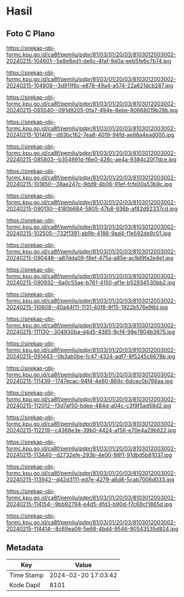 # Hasil

## Foto C Plano

https://sirekap-obj-formc.kpu.go.id/ca8f/pemilu/pdpr/81/03/01/20/03/8103012003002-20240215-104601--5e8e8ed1-de6c-4faf-9e0a-eeb5fe6c7b74.jpg

https://sirekap-obj-formc.kpu.go.id/ca8f/pemilu/pdpr/81/03/01/20/03/8103012003002-20240215-104808--3d911f6c-e878-49a4-a574-22a621dcb287.jpg

https://sirekap-obj-formc.kpu.go.id/ca8f/pemilu/pdpr/81/03/01/20/03/8103012003002-20240215-085540--091d9205-0fa7-494e-8ebe-80668019b28b.jpg

https://sirekap-obj-formc.kpu.go.id/ca8f/pemilu/pdpr/81/03/01/20/03/8103012003002-20240215-101406--d93bc162-7ea8-4019-94fd-ae88a4ead000.jpg

https://sirekap-obj-formc.kpu.go.id/ca8f/pemilu/pdpr/81/03/01/20/03/8103012003002-20240215-085803--b354991d-f6e0-426c-ae4a-9384c20f7dce.jpg

https://sirekap-obj-formc.kpu.go.id/ca8f/pemilu/pdpr/81/03/01/20/03/8103012003002-20240215-101850--38ae247c-9dd9-4b06-91ef-fcfe00a53b9c.jpg

https://sirekap-obj-formc.kpu.go.id/ca8f/pemilu/pdpr/81/03/01/20/03/8103012003002-20240215-090130--4180b664-5805-47b8-936b-af82d92337cd.jpg

https://sirekap-obj-formc.kpu.go.id/ca8f/pemilu/pdpr/81/03/01/20/03/8103012003002-20240215-102505--732f1391-ab9b-4188-9ad4-f1e592de9c01.jpg

https://sirekap-obj-formc.kpu.go.id/ca8f/pemilu/pdpr/81/03/01/20/03/8103012003002-20240215-090448--a87dda09-f8ef-475a-a85e-ac9d9fa2e4e1.jpg

https://sirekap-obj-formc.kpu.go.id/ca8f/pemilu/pdpr/81/03/01/20/03/8103012003002-20240215-090932--6a0c55ae-b761-4150-af1e-b52934530bb2.jpg

https://sirekap-obj-formc.kpu.go.id/ca8f/pemilu/pdpr/81/03/01/20/03/8103012003002-20240215-110808--40a44f11-1131-40f8-8f15-1922b576e98d.jpg

https://sirekap-obj-formc.kpu.go.id/ca8f/pemilu/pdpr/81/03/01/20/03/8103012003002-20240215-111130--304930ba-d4d5-4385-8cf4-98e7804b3675.jpg

https://sirekap-obj-formc.kpu.go.id/ca8f/pemilu/pdpr/81/03/01/20/03/8103012003002-20240215-091443--0b3ab0be-fc47-4324-adf7-8f5245c6678b.jpg

https://sirekap-obj-formc.kpu.go.id/ca8f/pemilu/pdpr/81/03/01/20/03/8103012003002-20240215-111439--1747ecac-94f4-4e60-869c-6dcec0b766aa.jpg

https://sirekap-obj-formc.kpu.go.id/ca8f/pemilu/pdpr/81/03/01/20/03/8103012003002-20240215-112012--f3d7af50-bdee-484d-a04c-c3f9f5ad58d2.jpg

https://sirekap-obj-formc.kpu.go.id/ca8f/pemilu/pdpr/81/03/01/20/03/8103012003002-20240215-112219--c4368e3e-39b0-4424-af56-e70e4a29b622.jpg

https://sirekap-obj-formc.kpu.go.id/ca8f/pemilu/pdpr/81/03/01/20/03/8103012003002-20240215-113440--d2732efe-293b-4e00-98f1-91dbd5b81037.jpg

https://sirekap-obj-formc.kpu.go.id/ca8f/pemilu/pdpr/81/03/01/20/03/8103012003002-20240215-113942--d42d3111-ed7e-4279-a6d8-5cab7006d033.jpg

https://sirekap-obj-formc.kpu.go.id/ca8f/pemilu/pdpr/81/03/01/20/03/8103012003002-20240215-114154--9bb92794-e4d5-4fd3-b90d-f7c69cf1865d.jpg

https://sirekap-obj-formc.kpu.go.id/ca8f/pemilu/pdpr/81/03/01/20/03/8103012003002-20240215-114414--8c69ea08-5e68-4bd4-9546-90543535d924.jpg


## Metadata

| Key        | Value               |
| ---------- | ------------------- |
| Time Stamp | 2024-02-20 17:03:42 |
| Kode Dapil | 8101                |



